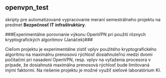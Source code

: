 openvpn_test
------------

skripty pre automatizované vypracovanie meraní semestrálneho projektu na predmet **Bezpečnosť IT infraštruktúry**.


###Experimentálne porovnanie výkonu OpenVPN pri použití rôznych kryptografických algoritmov (Janáček)###

Cieľom projektu je experimentálne zistiť vplyv použitého kryptografického algoritmu na maximálnu prenosovú rýchlosť dosiahnuteľnú medzi dvomi počítačmi pri nasadení OpenVPN, resp. vplyv na vyťaženia procesora v prípade, že dosiahnutá maximálna prenosová rýchlosť bude limitovaná inými faktormi. Na riešenie projektu je možné využiť sieťové laboratórium KI.

